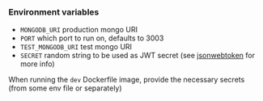 ### Environment variables

* `MONGODB_URI` production mongo URI
* `PORT` which port to run on, defaults to 3003
* `TEST_MONGODB_URI` test mongo URI
* `SECRET` random string to be used as JWT secret (see [jsonwebtoken](https://github.com/auth0/node-jsonwebtoken) for more info)

When running the `dev` Dockerfile image, provide the necessary secrets (from some env file or separately)
